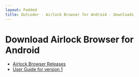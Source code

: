 ```yaml
---
layout: Padded
title: Outcoder - Airlock Browser for Android - Downloads
---
```


# Download Airlock Browser for Android

* [Airlock Browser Releases](https://github.com/OutcoderSoftware/AirlockBrowser/releases)  
* [User Guide for version 1](../UserGuides/V1/)